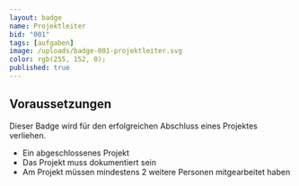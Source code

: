```yaml
---
layout: badge
name: Projektleiter
bid: "001"
tags: [aufgaben]
image: /uploads/badge-001-projektleiter.svg
color: rgb(255, 152, 0);
published: true
---
```


## Voraussetzungen

Dieser Badge wird für den erfolgreichen Abschluss eines Projektes verliehen.

* Ein abgeschlossenes Projekt
* Das Projekt muss dokumentiert sein
* Am Projekt müssen mindestens 2 weitere Personen mitgearbeitet haben

